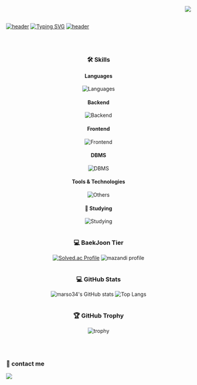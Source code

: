 <div align="right">
  <a href="https://hits.seeyoufarm.com"><img src="https://hits.seeyoufarm.com/api/count/incr/badge.svg?url=https%3A%2F%2Fgithub.com%2Fmarso34&count_bg=%2379C83D&title_bg=%23555555&icon=&icon_color=%23E7E7E7&title=hits&edge_flat=false"/></a>
</div>

<br>

[![header](https://capsule-render.vercel.app/api?type=waving&color=timeAuto&text=&animation=twinkling&height=100)](https://github.com/marso34)
[![Typing SVG](https://readme-typing-svg.demolab.com?font=IBM+Plex+Mono&weight=500&size=45&duration=4000&pause=3&center=true&random=true&width=1000&height=100&lines=Welcome+to+June's+GitHub)](https://github.com/marso34)
[![header](https://capsule-render.vercel.app/api?section=footer&type=waving&color=timeAuto&text=&animation=twinkling&height=70)](https://github.com/marso34)


<!--text=메인 텍스트, desc=부가 설명, 작은 글-->


<br/>

<br/>

<div align="center">
  
  ### 🛠 Skills
  
  #### Languages
  ![Languages](https://skillicons.dev/icons?i=c,cpp,cs,js,java,kotlin)

  #### Backend
  ![Backend](https://skillicons.dev/icons?i=aws,spring,nodejs)
  
  #### Frontend
  ![Frontend](https://skillicons.dev/icons?i=vue,html,css,sass)
  
  #### DBMS
  ![DBMS](https://skillicons.dev/icons?i=mysql,sqlite,mongodb)
  
  #### Tools & Technologies
  ![Others](https://skillicons.dev/icons?i=git,github,markdown,vscode,idea,androidstudio,figma,notion)
  
  #### 📘 Studying 
  ![Studying](https://skillicons.dev/icons?i=docker,kubernetes,redis,kafka,postgres)


  #
  
  ### 💻 BaekJoon Tier
  
  [![Solved.ac Profile](http://mazassumnida.wtf/api/v2/generate_badge?boj=mars102aq)](https://solved.ac/mars102aq/)
  ![mazandi profile](http://mazandi.herokuapp.com/api?handle=mars102aq&theme=cold) 

  #
  
  ### 💻 GitHub Stats
  
  ![marso34's GitHub stats](https://github-readme-stats.vercel.app/api?username=marso34&count_private=true&show_icons=true&bg_color=35,1b202d,677489,9aa5b8,d1d8e2&title_color=fff&text_color=fff&border_radius=16)
  ![Top Langs](https://github-readme-stats.vercel.app/api/top-langs/?username=marso34&layout=compact&bg_color=35,d1d8e2,9aa5b8,677489,1b202d&title_color=fff&text_color=fff&border_radius=12)

  #

   ### 🏆 GitHub Trophy

  ![trophy](https://github-profile-trophy.vercel.app/?username=marso34&column=7&rank=SECRET,SSS,SS,S,AAA,AA,A,B,C&margin-w=8&theme=onedark&no-bg=true)

</div>

<br/>
<br/>

### 📧 contact me
<a href="mailto:mars102aq@gmail.com"><img src="https://img.shields.io/badge/-mars102aq@gmail.com-red?style=flat&logo=Gmail&logoColor=white"/></a>
